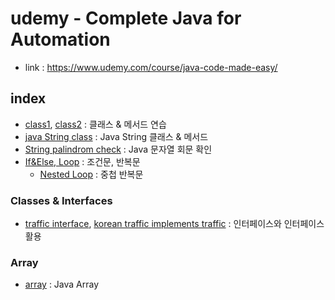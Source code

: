 # udemy - Complete Java for Automation
- link : https://www.udemy.com/course/java-code-made-easy/

## index
- [class1](CoreJavaTraining/FirstClass.java), [class2](CoreJavaTraining/SecondClass.java) : 클래스 & 메서드 연습
- [java String class](CoreJavaTraining/StringClassDemo.java) : Java String 클래스 & 메서드
- [String palindrom check](CoreJavaTraining/reverseDemo.java) : Java 문자열 회문 확인
- [If&Else, Loop](CoreJavaTraining/ifElseLoop.java) : 조건문, 반복문
    - [Nested Loop](CoreJavaTraining/NestedLoop.java) : 중첩 반복문

### Classes & Interfaces
- [traffic interface](ClassInterface/Traffic.java), [korean traffic implements traffic](ClassInterface/KoreanTraffic.java) : 인터페이스와 인터페이스 활용

### Array
- [array](JavaArray/ArrayDemo.java) : Java Array
